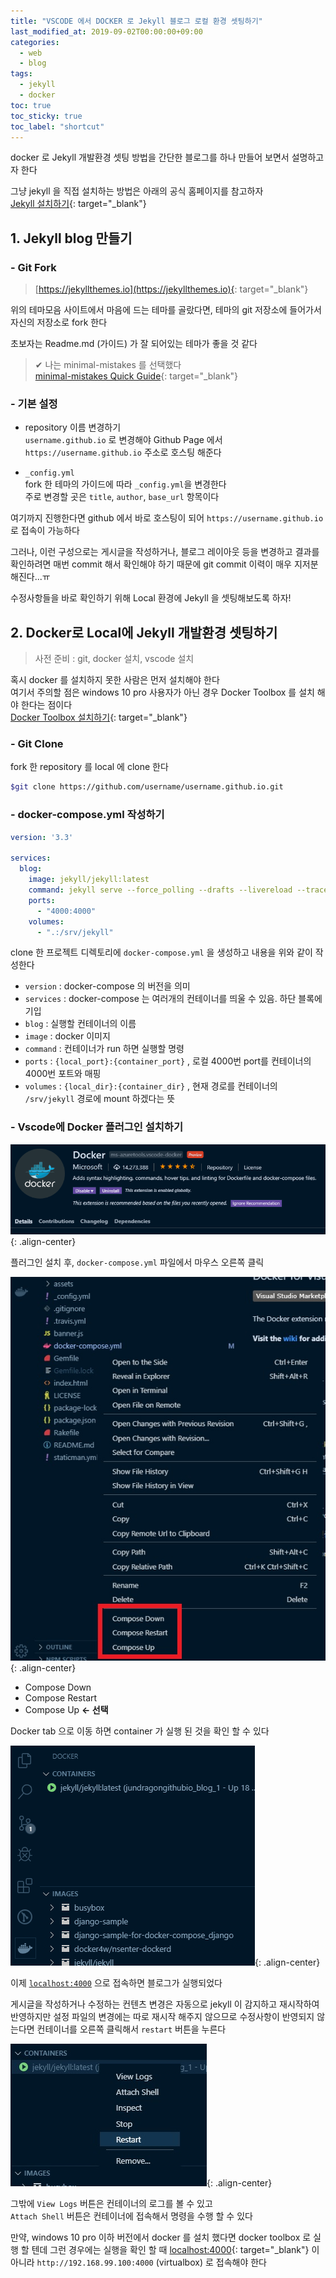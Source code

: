 ```yaml
---
title: "VSCODE 에서 DOCKER 로 Jekyll 블로그 로컬 환경 셋팅하기"
last_modified_at: 2019-09-02T00:00:00+09:00
categories:
  - web
  - blog
tags:
  - jekyll
  - docker
toc: true
toc_sticky: true
toc_label: "shortcut"
---
```


docker 로 Jekyll 개발환경 셋팅 방법을 간단한 블로그를 하나 만들어 보면서 설명하고자 한다

그냥 jekyll 을 직접 설치하는 방법은 아래의 공식 홈페이지를 참고하자  
[Jekyll 설치하기](https://jekyllrb.com/docs/installation){: target="_blank"}

## 1. Jekyll blog 만들기

### - Git Fork

> [https://jekyllthemes.io](https://jekyllthemes.io){: target="_blank"}

위의 테마모음 사이트에서 마음에 드는 테마를 골랐다면, 테마의 git 저장소에 들어가서 자신의 저장소로 fork 한다

초보자는 Readme.md (가이드) 가 잘 되어있는 테마가 좋을 것 같다

> ✔ 나는 minimal-mistakes 를 선택했다  
[minimal-mistakes Quick Guide](https://mmistakes.github.io/minimal-mistakes/docs/quick-start-guide){: target="_blank"}

### - 기본 설정

- repository 이름 변경하기  
    `username.github.io` 로 변경해야 Github Page 에서 `https://username.github.io` 주소로 호스팅 해준다

- `_config.yml`  
    fork 한 테마의 가이드에 따라 `_config.yml`을 변경한다  
    주로 변경할 곳은 `title`, `author`, `base_url` 항목이다

여기까지 진행한다면 github 에서 바로 호스팅이 되어 `https://username.github.io` 로 접속이 가능하다

그러나, 이런 구성으로는 게시글을 작성하거나, 블로그 레이아웃 등을 변경하고 결과를 확인하려면 매번 commit 해서 확인해야 하기 때문에 git commit 이력이 매우 지저분해진다...ㅠ

수정사항들을 바로 확인하기 위해 Local 환경에 Jekyll 을 셋팅해보도록 하자!

## 2. Docker로 Local에 Jekyll 개발환경 셋팅하기

> 사전 준비 : git, docker 설치, vscode 설치

혹시 docker 를 설치하지 못한 사람은 먼저 설치해야 한다  
여기서 주의할 점은 windows 10 pro 사용자가 아닌 경우 Docker Toolbox 를 설치 해야 한다는 점이다  
[Docker Toolbox 설치하기](https://docs.docker.com/toolbox/toolbox_install_windows){: target="_blank"}

### - Git Clone

fork 한 repository 를 local 에 clone 한다

```bash
$git clone https://github.com/username/username.github.io.git
```

### - docker-compose.yml 작성하기

```yml
version: '3.3'

services:
  blog:
    image: jekyll/jekyll:latest
    command: jekyll serve --force_polling --drafts --livereload --trace
    ports:
      - "4000:4000"
    volumes:
      - ".:/srv/jekyll"
```

clone 한 프로젝트 디렉토리에 `docker-compose.yml` 을 생성하고 내용을 위와 같이 작성한다

- `version`  : docker-compose 의 버전을 의미
- `services` : docker-compose 는 여러개의 컨테이너를 띄울 수 있음. 하단 블록에 기입
- `blog` : 실행할 컨테이너의 이름
- `image` : docker 이미지
- `command` : 컨테이너가 run 하면 실행할 명령
- `ports` : `{local_port}:{container_port}` , 로컬 4000번 port를 컨테이너의 4000번 포트와 매핑
- `volumes` : `{local_dir}:{container_dir}` , 현재 경로를 컨테이너의 `/srv/jekyll` 경로에 mount 하겠다는 뜻

### - Vscode에 Docker 플러그인 설치하기

![vscode-docker-plugin.jpg](/assets/images/posts/2019-09-02/vscode-docker-plugin.jpg){: .align-center}

플러그인 설치 후, `docker-compose.yml` 파일에서 마우스 오른쪽 클릭

![vscode-docker.jpg](/assets/images/posts/2019-09-02/vscode-docker.jpg){: .align-center}

- Compose Down
- Compose Restart
- Compose Up **← 선택**

Docker tab 으로 이동 하면 container 가 실행 된 것을 확인 할 수 있다

![vscode-docker-container.jpg](/assets/images/posts/2019-09-02/vscode-docker-container.jpg){: .align-center}

이제 [`localhost:4000`](http://localhost:4000) 으로 접속하면 블로그가 실행되었다

게시글을 작성하거나 수정하는 컨텐츠 변경은 자동으로 jekyll 이 감지하고 재시작하여 반영하지만 설정 파일의 변경에는 따로 재시작 해주지 않으므로
수정사항이 반영되지 않는다면 컨테이너를 오른쪽 클릭해서 `restart` 버튼을 누른다

![vscode-docker-restart.jpg](/assets/images/posts/2019-09-02/vscode-docker-restart.jpg){: .align-center}

그밖에 `View Logs` 버튼은 컨테이너의 로그를 볼 수 있고  
`Attach Shell` 버튼은 컨테이너에 접속해서 명령을 수행 할 수 있다

만약, windows 10 pro 이하 버전에서 docker 를 설치 했다면 docker toolbox 로 실행 할 텐데
그런 경우에는 실행을 확인 할 때 [localhost:4000](http://localhost:4000){: target="_blank"} 이 아니라 `http://192.168.99.100:4000` (virtualbox) 로 접속해야 한다
